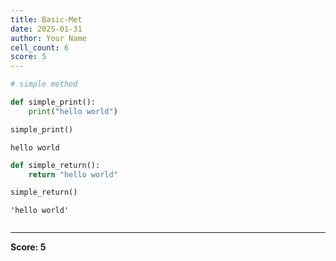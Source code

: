 ```yaml
---
title: Basic-Met
date: 2025-01-31
author: Your Name
cell_count: 6
score: 5
---
```


```python
# simple method
```


```python
def simple_print():
    print("hello world")
```


```python
simple_print()
```

    hello world



```python
def simple_return():
    return "hello world"
```


```python
simple_return()
```




    'hello world'




```python

```


---
**Score: 5**
